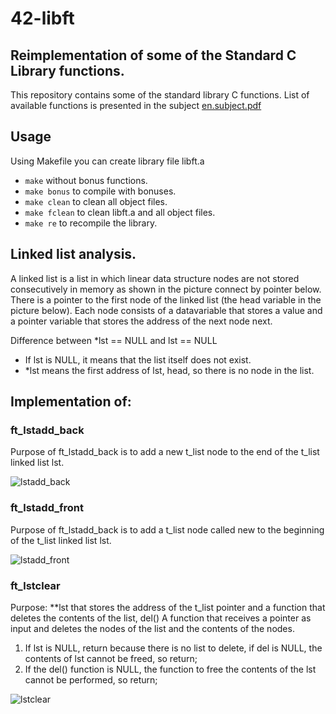 # 42-libft
## Reimplementation of some of the Standard C Library functions.

This repository contains some of the standard library C functions.
List of available functions is presented in the subject [en.subject.pdf](https://github.com/lavrenovamaria/42-libft/files/7067065/en.subject.pdf)


## Usage
Using Makefile you can create library file libft.a
* `make` without bonus functions.
* `make bonus` to compile with bonuses.
* `make clean` to clean all object files.
* `make fclean` to clean libft.a and all object files.
* `make re` to recompile the library.

## Linked list analysis.
A linked list is a list in which linear data structure nodes are not stored consecutively in memory as shown in the picture connect by pointer below. There is a pointer to the first node of the linked list (the head variable in the picture below). Each node consists of a datavariable that stores a value and a pointer variable that stores the address of the next node next.

Difference between *lst == NULL and lst == NULL
* If lst is NULL, it means that the list itself does not exist.
* *lst means the first address of lst, head, so there is no node in the list.

## Implementation of:
###  ft_lstadd_back
Purpose of ft_lstadd_back is to add a new t_list node to the end of the t_list linked list lst.

![lstadd_back](https://user-images.githubusercontent.com/84707645/133746743-470f1b56-5242-4cf8-b312-99d8d5ffea8c.jpg)


###  ft_lstadd_front
Purpose of ft_lstadd_back is to add a t_list node called new to the beginning of the t_list linked list lst.

![lstadd_front](https://user-images.githubusercontent.com/84707645/133750541-47e69ea3-743c-44f8-a7f3-64b679649149.jpg)

###  ft_lstclear
Purpose: **lst that stores the address of the t_list pointer and a function that deletes the contents of the list, del() A function that receives a pointer as input and deletes the nodes of the list and the contents of the nodes.
1. If lst is NULL, return because there is no list to delete, if del is NULL, the contents of lst cannot be freed, so return;
2. If the del() function is NULL, the function to free the contents of the lst cannot be performed, so return;

![lstclear](https://user-images.githubusercontent.com/84707645/133753403-aec715f1-9b67-40ca-b278-ddcb48df9ada.jpg)
